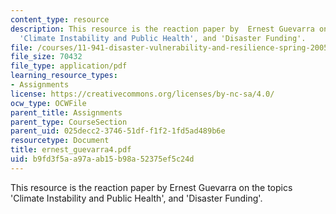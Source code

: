 ```yaml
---
content_type: resource
description: This resource is the reaction paper by  Ernest Guevarra on the topics
  'Climate Instability and Public Health', and 'Disaster Funding'.
file: /courses/11-941-disaster-vulnerability-and-resilience-spring-2005/b9fd3f5aa97aab15b98a52375ef5c24d_ernest_guevarra4.pdf
file_size: 70432
file_type: application/pdf
learning_resource_types:
- Assignments
license: https://creativecommons.org/licenses/by-nc-sa/4.0/
ocw_type: OCWFile
parent_title: Assignments
parent_type: CourseSection
parent_uid: 025decc2-3746-51df-f1f2-1fd5ad489b6e
resourcetype: Document
title: ernest_guevarra4.pdf
uid: b9fd3f5a-a97a-ab15-b98a-52375ef5c24d
---
```

This resource is the reaction paper by  Ernest Guevarra on the topics 'Climate Instability and Public Health', and 'Disaster Funding'.